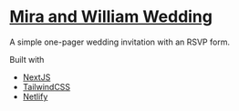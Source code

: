 # [Mira and William Wedding](https://williamandmira.co.za)

A simple one-pager wedding invitation with an RSVP form.

Built with

- [NextJS](https://nextjs.org/)
- [TailwindCSS](https://tailwindcss.com/)
- [Netlify](https://www.netlify.com/)
